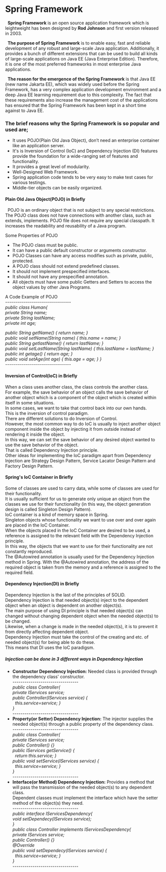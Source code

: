 # Spring Framework

&nbsp;  **Spring Framework** is an open source application framework which is leightweight has been designed by **Rod Johnson** and first version released in 2003.

&nbsp;  **The purpose of Spring Framework** is to enable easy, fast and reliable development of any robust and large-scale Java application. Additionally, it provides a bunch of different extensions that can be used to build all kinds of large-scale applications on Java EE (Java Enterprise Edition). Therefore, it is one of the most preferred frameworks in most enterprise Java applications.

&nbsp;  **The reason for the emergence of the Spring Framework** is that Java EE (new name Jakarta EE), which was widely used before the Spring Framework, has a very complex application development environment and a deep Java EE learning requirement due to this complexity. The fact that these requirements also increase the management cost of the applications has ensured that the Spring Framework has been kept in a short time against to Java EE.


### The brief reasons why the Spring Framework is so popular and used are;
 * It uses POJO(Plain Old Java Object), don’t need an enterprise container like an application server.
 * It's is Inversion of Control (IoC) and Dependency Injection (DI) features provide the foundation for a wide-ranging set of features and functionality.
 * It provides a great level of modularity.
 * Well-Designed Web Framework.
 * Spring application code tends to be very easy to make test cases for various testings.
 * Middle-tier objects can be easily organized.
 
#### Plain Old Java Object(POJO) in Briefly
&nbsp; POJO is an ordinary object that is not subject to any special restrictions.
The POJO class does not have connections with another class, such as extends, implements.
POJO file does not require any special classpath. It increases the readability and reusability of a Java program.

Some Properties of POJO
 * The POJO class must be public.
 * It can have a public default constructor or arguments constructor.
 * POJO Classes can have any access modifies such as private, public, protected.
 * A POJO class should not extend predefined classes.
 * It should not implement prespecified interfaces.
 * It should not have any prespecified annotation.
 * All objects must have some public Getters and Setters to access the object values by other Java Programs.
 
 A Code Example of POJO </br>
--------------------------------- </br>
*public class Human{*  </br>
*private String name;*  
*private String lastName;*  
*private int age;* 

*public String getName() {  return name;  }*  
*public void setName(String name) {  this.name = name;  }*  
*public String getlastName() {   return lastName;  }*  
*public void setLastName(String lastName) {   this.lastName = lastName;  }*  
*public int getage() {  return age;  }*  
*public void setAge(int age) {  this.age = age;  }*
*}*</br>
--------------------------------- </br>

#### Inversion of Control(IoC) in Briefly </br>
When a class uses another class, the class controls the another class.</br>
For example, the save behavior of an object calls the save behavior of another object which is a component of the object which is created within itself in some situations. </br>
In some cases, we want to take that control back into our own hands. </br>
This is the inversion of control paradigm.</br>
There are different solutions to do Inversion of Control.</br>
However, the most common way to do IoC is usually to inject another object component inside the object by injecting it from outside instead of rendering it inside the object. </br>
In this way, we can set the save behavior of any desired object wanted to use the save behavior of the object.</br>
That is called Dependency Injection principle.</br>
Other ideas for implementing the IoC paradigm apart from Dependency Injection are Strategy Design Pattern, Service Lacator Design Pattern and Factory Design Pattern. </br>

#### Spring's IoC Container in Briefly
Some of classes are used to carry data, while some of classes are used for their functionality. </br>
It is usually sufficient for us to generate only unique an object from the classes we use for their functionality (in this way, the object generation design is called Singleton Design Pattern). </br>
IoC container is a kind of memory space in Spring. </br>
Singleton objects whose functionality we want to use over and over again are placed in the IoC Container. </br>
When the objects placed in the IoC Container are desired to be used, a reference is assigned to the relevant field with the Dependency Injection principle.</br>
In this way, the objects that we want to use for their functionality are not constantly reproduced. </br>
The @Autowired annotation is usually used for the Dependency Injection method in Spring. With the @Autowired annotation, the address of the required object is taken from the memory and a reference is assigned to the required field. </br>

#### Dependency Injection(DI) in Briefly </br>
Dependency Injection is the last of the principles of SOLID. </br>
Dependency Injection is that needed object(s) inject to the dependent object when an object is dependent on another object(s). </br>
The main purpose of using DI principle is that needed object(s) can changed without changing dependent object when the needed object(s) to be changed. </br>
Likewise, when a change is made in the needed object(s), it is to prevent it from directly affecting dependent object. </br>
Dependency Injection must take the control of the creating and etc. of needed object(s) for being able to do these. </br>
This means that DI uses the IoC paradigsm.</br>

##### Injection can be done in 3 different ways in Dependency Injection
 * **Constructor Dependency Injection:** Needed class is provided through the dependency class' constructor. </br>
 --------------------------------- </br>
*public class Controller{*  </br>
*private IServices service;* </br>
*public Controller(IServices service) {* </br>
&nbsp; *this.service=service; }*</br>
*}* </br>
--------------------------------- </br>
 * **Property(or Setter) Dependency Injection:** The injector supplies the needed object(s) through a public property of the dependency class. </br>
 --------------------------------- </br>
*public class Controller{* </br>
*private IServices service;* </br>
*public Controller() {}*   </br>
*public IServices getService() {* </br>
&nbsp; *return this.service; }*</br>
*public void setService(IServices service) {* </br>
&nbsp; *this.service=service; }*</br>
*}* </br>
--------------------------------- </br>
 * **Interface(or Method) Dependency Injection:** Provides a method that will pass the transmission of the needed object(s) to any dependent class.</br>
Dependent classes must implement the interface which have the setter method of the object(s) they need.</br>
 --------------------------------- </br>
*public interface IServicesDependency{*  </br>
*void setDependecy(IServices service);*  </br>
*}*                                      </br>
*public class Controller implements IServicesDependency{* </br>
*private IServices service;* </br>
*public Controller() {}*   </br>
*@Override*                  </br>
*public void setDependecy(IServices service) {* </br>
&nbsp; *this.service=service; }*</br>
*}* </br>
--------------------------------- </br>

